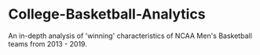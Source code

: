 # College-Basketball-Analytics
An in-depth analysis of 'winning' characteristics of NCAA Men's Basketball teams from 2013 - 2019. 
